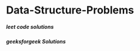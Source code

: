 <html>
<h1>Data-Structure-Problems</h1>
<h5>leet code solutions</h5>
<h5>geeksforgeek Solutions</h5>
</html>
